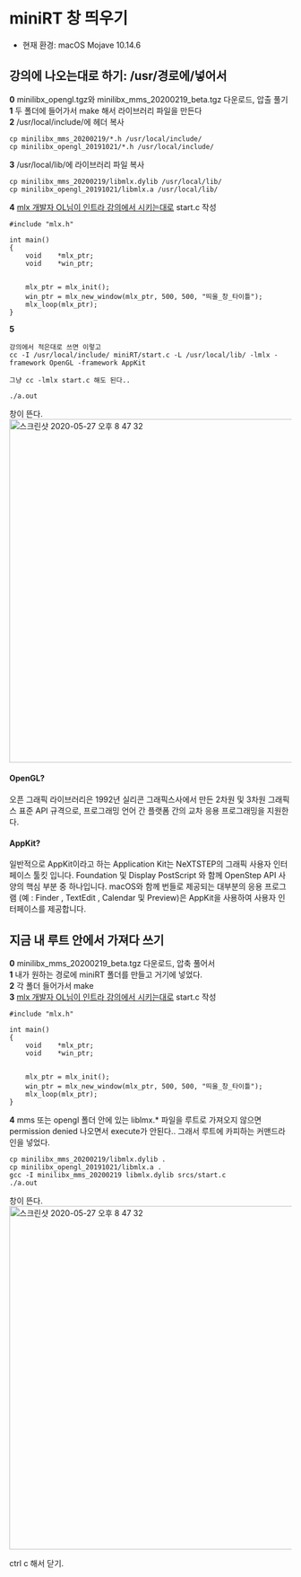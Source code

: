 # miniRT 창 띄우기

* 현재 환경: macOS Mojave 10.14.6


## 강의에 나오는대로 하기: /usr/경로에/넣어서

**0**  minilibx_opengl.tgz와 minilibx_mms_20200219_beta.tgz 다운로드, 압출 풀기<br>
**1**  두 폴더에 들어가서 make 해서 라이브러리 파일을 만든다<br>
**2**  /usr/local/include/에 헤더 복사

~~~
cp minilibx_mms_20200219/*.h /usr/local/include/
cp minilibx_opengl_20191021/*.h /usr/local/include/ 
~~~

**3**  /usr/local/lib/에 라이브러리 파일 복사

~~~
cp minilibx_mms_20200219/libmlx.dylib /usr/local/lib/
cp minilibx_opengl_20191021/libmlx.a /usr/local/lib/ 
~~~

**4**  [mlx 개발자 OL님이 인트라 강의에서 시키는대로](https://elearning.intra.42.fr/notions/minilibx/subnotions/mlx-introduction/videos/introduction-to-minilibx) start.c 작성

~~~
#include "mlx.h"

int	main()
{
	void	*mlx_ptr;
	void	*win_ptr;


	mlx_ptr = mlx_init();
	win_ptr = mlx_new_window(mlx_ptr, 500, 500, "띄울_창_타이틀");
	mlx_loop(mlx_ptr);
}
~~~

**5**

~~~
강의에서 적은대로 쓰면 이렇고
cc -I /usr/local/include/ miniRT/start.c -L /usr/local/lib/ -lmlx -framework OpenGL -framework AppKit

그냥 cc -lmlx start.c 해도 된다..

./a.out
~~~

창이 뜬다.<br>
<img width="612" alt="스크린샷 2020-05-27 오후 8 47 32" src="https://user-images.githubusercontent.com/53321189/83015376-5498f580-a05b-11ea-9cfa-86d9b3c732bb.png">

#### OpenGL?
오픈 그래픽 라이브러리은 1992년 실리콘 그래픽스사에서 만든 2차원 및 3차원 그래픽스 표준 API 규격으로, 프로그래밍 언어 간 플랫폼 간의 교차 응용 프로그래밍을 지원한다.

#### AppKit?
일반적으로 AppKit이라고 하는 Application Kit는 NeXTSTEP의 그래픽 사용자 인터페이스 툴킷 입니다. Foundation 및 Display PostScript 와 함께 OpenStep API 사양의 핵심 부분 중 하나입니다. macOS와 함께 번들로 제공되는 대부분의 응용 프로그램 (예 : Finder , TextEdit , Calendar 및 Preview)은 AppKit을 사용하여 사용자 인터페이스를 제공합니다.






## 지금 내 루트 안에서 가져다 쓰기

**0**  minilibx_mms_20200219_beta.tgz 다운로드, 압축 풀어서<br>
**1**  내가 원하는 경로에 miniRT 폴더를 만들고 거기에 넣었다.<br>
**2**  각 폴더 들어가서 make<br>
**3**  [mlx 개발자 OL님이 인트라 강의에서 시키는대로](https://elearning.intra.42.fr/notions/minilibx/subnotions/mlx-introduction/videos/introduction-to-minilibx) start.c 작성

~~~
#include "mlx.h"

int	main()
{
	void	*mlx_ptr;
	void	*win_ptr;


	mlx_ptr = mlx_init();
	win_ptr = mlx_new_window(mlx_ptr, 500, 500, "띄울_창_타이틀");
	mlx_loop(mlx_ptr);
}
~~~

**4** mms 또는 opengl 폴더 안에 있는 liblmx.* 파일을 루트로 가져오지 않으면
<br>    permission denied 나오면서 execute가 안된다.. 그래서 루트에 카피하는 커맨드라인을 넣었다.

~~~
cp minilibx_mms_20200219/libmlx.dylib .
cp minilibx_opengl_20191021/libmlx.a .
gcc -I minilibx_mms_20200219 libmlx.dylib srcs/start.c
./a.out
~~~

창이 뜬다.<br>
<img width="612" alt="스크린샷 2020-05-27 오후 8 47 32" src="https://user-images.githubusercontent.com/53321189/83015376-5498f580-a05b-11ea-9cfa-86d9b3c732bb.png">

ctrl c 해서 닫기.
